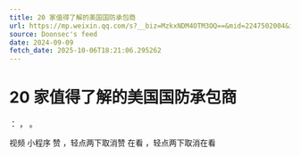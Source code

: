 ```yaml
---
title: 20 家值得了解的美国国防承包商
url: https://mp.weixin.qq.com/s?__biz=MzkxNDM4OTM3OQ==&mid=2247502004&idx=1&sn=e492709d448884388a47772c9a51e14a
source: Doonsec's feed
date: 2024-09-09
fetch_date: 2025-10-06T18:21:06.295262
---
```


# 20 家值得了解的美国国防承包商

：
，
。

视频
小程序
赞
，轻点两下取消赞
在看
，轻点两下取消在看